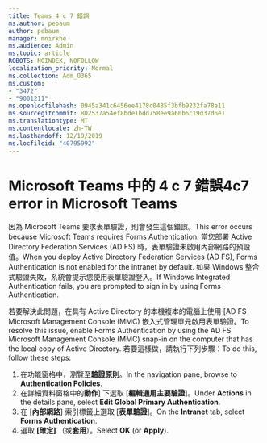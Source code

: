 ```yaml
---
title: Teams 4 c 7 錯誤
ms.author: pebaum
author: pebaum
manager: mnirkhe
ms.audience: Admin
ms.topic: article
ROBOTS: NOINDEX, NOFOLLOW
localization_priority: Normal
ms.collection: Adm_O365
ms.custom:
- "3472"
- "9001211"
ms.openlocfilehash: 0945a341c6456ee4178c0485f3bfb9232fa78a11
ms.sourcegitcommit: 802537a54ef8bde1bdd758ee9a60b6c19d37d6e1
ms.translationtype: MT
ms.contentlocale: zh-TW
ms.lasthandoff: 12/19/2019
ms.locfileid: "40795992"
---
```

# <a name="4c7-error-in-microsoft-teams"></a><span data-ttu-id="5e4a5-102">Microsoft Teams 中的 4 c 7 錯誤</span><span class="sxs-lookup"><span data-stu-id="5e4a5-102">4c7 error in Microsoft Teams</span></span>

<span data-ttu-id="5e4a5-103">因為 Microsoft Teams 要求表單驗證，則會發生這個錯誤。</span><span class="sxs-lookup"><span data-stu-id="5e4a5-103">This error occurs because Microsoft Teams requires Forms Authentication.</span></span> <span data-ttu-id="5e4a5-104">當您部署 Active Directory Federation Services (AD FS) 時，表單驗證未啟用內部網路的預設值。</span><span class="sxs-lookup"><span data-stu-id="5e4a5-104">When you deploy Active Directory Federation Services (AD FS), Forms Authentication is not enabled for the intranet by default.</span></span> <span data-ttu-id="5e4a5-105">如果 Windows 整合式驗證失敗，系統會提示您使用表單驗證登入。</span><span class="sxs-lookup"><span data-stu-id="5e4a5-105">If Windows Integrated Authentication fails, you are prompted to sign in by using Forms Authentication.</span></span>

<span data-ttu-id="5e4a5-106">若要解決此問題，在具有 Active Directory 的本機複本的電腦上使用 [AD FS Microsoft Management Console (MMC) 嵌入式管理單元啟用表單驗證。</span><span class="sxs-lookup"><span data-stu-id="5e4a5-106">To resolve this issue, enable Forms Authentication by using the AD FS Microsoft Management Console (MMC) snap-in on the computer that has the local copy of Active Directory.</span></span> <span data-ttu-id="5e4a5-107">若要這樣做，請執行下列步驟：</span><span class="sxs-lookup"><span data-stu-id="5e4a5-107">To do this, follow these steps:</span></span> 

1. <span data-ttu-id="5e4a5-108">在功能窗格中，瀏覽至**驗證原則**。</span><span class="sxs-lookup"><span data-stu-id="5e4a5-108">In the navigation pane, browse to **Authentication Policies**.</span></span>
2. <span data-ttu-id="5e4a5-109">在詳細資料窗格中的**動作**] 下選取 [**編輯通用主要驗證**]。</span><span class="sxs-lookup"><span data-stu-id="5e4a5-109">Under **Actions** in the details pane, select **Edit Global Primary Authentication**.</span></span>
3. <span data-ttu-id="5e4a5-110">在 [**內部網路**] 索引標籤上選取 [**表單驗證**]。</span><span class="sxs-lookup"><span data-stu-id="5e4a5-110">On the **Intranet** tab, select **Forms Authentication**.</span></span>
4. <span data-ttu-id="5e4a5-111">選取 **[確定]** （或**套用**）。</span><span class="sxs-lookup"><span data-stu-id="5e4a5-111">Select **OK** (or **Apply**).</span></span>